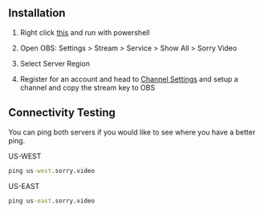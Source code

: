 ## Installation

1) Right click [this](https://www.dropbox.com/s/47x6vwythz6zi0o/sorry.ps1?dl=1) and run with powershell

2) Open OBS: Settings > Stream > Service > Show All > Sorry Video

3) Select Server Region

4) Register for an account and head to [Channel Settings](https://sorry.video/users/settings/stream) and setup a channel and copy the stream key to OBS

## Connectivity Testing

You can ping both servers if you would like to see where you have a better ping.

US-WEST

```cmd
ping us-west.sorry.video
```

US-EAST

```cmd
ping us-east.sorry.video
```
